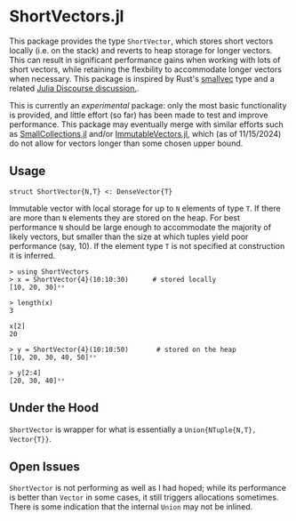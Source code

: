 # ShortVectors.jl

This package provides the type `ShortVector`, which stores short vectors locally (i.e. on the stack)
and reverts to heap storage for longer vectors.  This can result in significant performance
gains when working with lots of short vectors, while retaining the flexbility to accommodate
longer vectors when necessary. This package is inspired by Rust's [smallvec](https://docs.rs/smallvec/latest/smallvec/)
type and a related [Julia Discourse discussion.](https://discourse.julialang.org/t/small-vectors/97121/3).

This is currently an *experimental* package: only the most basic functionality is provided, and little effort (so far) has been made to test and improve performance.
This package may eventually merge with similar efforts such as [SmallCollections.jl](https://github.com/matthias314/SmallCollections.jl) and/or [ImmutableVectors.jl](https://github.com/favba/ImmutableVectors.jl), which (as of 11/15/2024) do not allow for vectors longer than some chosen upper bound.

## Usage

```
struct ShortVector{N,T} <: DenseVector{T}
```
Immutable vector with local storage for up to `N` elements of type `T`.  If there are more
than `N` elements they are stored on the heap.  For best performance `N` should be large enough to accommodate the majority of likely vectors, but smaller than the size at which tuples yield poor performance (say, 10).  If the element type `T` is not specified at construction it is inferred.

```
> using ShortVectors
> x = ShortVector{4}(10:10:30)		# stored locally
[10, 20, 30]ˢᵛ

> length(x)
3

x[2]
20

> y = ShortVector{4}(10:10:50)		 # stored on the heap
[10, 20, 30, 40, 50]ˢᵛ

> y[2:4]
[20, 30, 40]ˢᵛ 
```

## Under the Hood

`ShortVector` is wrapper for what is essentially a `Union{NTuple{N,T}, Vector{T}}`.

## Open Issues

`ShortVector` is not performing as well as I had hoped; while its performance is better than `Vector` in some cases, it still triggers allocations sometimes.  There is some indication that the internal `Union` may not be inlined.  